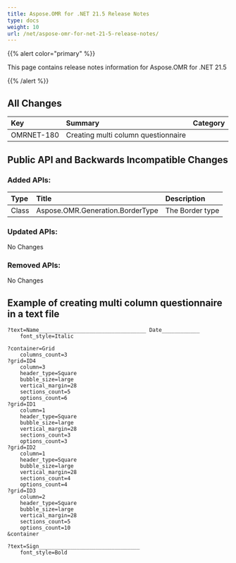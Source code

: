 ```yaml
---
title: Aspose.OMR for .NET 21.5 Release Notes
type: docs
weight: 10
url: /net/aspose-omr-for-net-21-5-release-notes/
---
```


{{% alert color="primary" %}} 

This page contains release notes information for Aspose.OMR for .NET 21.5

{{% /alert %}} 
## **All Changes**
|**Key**|**Summary**|**Category**|
| :- | :- | :- |
|OMRNET-180|Creating multi column questionnaire|

## **Public API and Backwards Incompatible Changes**
### **Added APIs:**

|**Type**|**Title**|**Description**|
| :- | :- | :- |
|Class|Aspose.OMR.Generation.BorderType|The Border type|

### **Updated APIs:**

No Changes

### **Removed APIs:**

No Changes

## **Example of creating multi column questionnaire in a text file**
```code
?text=Name__________________________________ Date____________
	font_style=Italic

?container=Grid
	columns_count=3
?grid=ID4
    column=3
	header_type=Square
	bubble_size=large
	vertical_margin=28
	sections_count=5
	options_count=6
?grid=ID1
	column=1
	header_type=Square
	bubble_size=large
	vertical_margin=28
	sections_count=3
	options_count=3
?grid=ID2
	column=1
	header_type=Square
	bubble_size=large
	vertical_margin=28
	sections_count=4
	options_count=4
?grid=ID3
	column=2
	header_type=Square
	bubble_size=large
	vertical_margin=28
	sections_count=5
	options_count=10
&container

?text=Sign________________________________
	font_style=Bold
```
